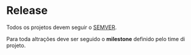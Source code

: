 # Release

Todos os projetos devem seguir o [SEMVER](semver.org).

Para toda altrações deve ser seguido o **milestone** definido pelo time di projeto.
